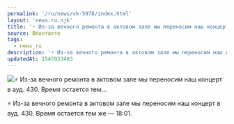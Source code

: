 ```yaml
---
permalink: '/ru/news/vk-5978/index.html'
layout: 'news.ru.njk'
title: '⚡ Из-за вечного ремонта в актовом зале мы переносим наш концерт в ауд. 430. Время остается тем…'
source: ВКонтакте
tags:
  - news_ru
description: '⚡ Из-за вечного ремонта в актовом зале мы переносим наш концерт в ауд. 430. Время остается тем…'
updatedAt: 1545933483
---
```

![⚡ Из-за вечного ремонта в актовом зале мы переносим наш концерт в ауд. 430. Время остается тем…](https://sun9-16.userapi.com/impf/c850020/v850020707/ed2f1/qHQ8AFogIaM.jpg?size=1280x1280&quality=96&sign=9d8a91862a571fa301e2a0dc65d3d1b9&c_uniq_tag=klgyGIHUljCZ2hK8ohMoLCkH7wS3uEdtqGjkwiycJls&type=album)

⚡ Из-за вечного ремонта в актовом зале мы переносим наш концерт в ауд. 430. Время остается тем же — 18:01.
